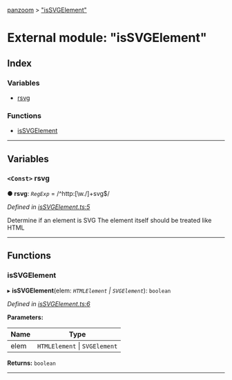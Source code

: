 [panzoom](../README.md) > ["isSVGElement"](../modules/_issvgelement_.md)

# External module: "isSVGElement"

## Index

### Variables

* [rsvg](_issvgelement_.md#rsvg)

### Functions

* [isSVGElement](_issvgelement_.md#issvgelement)

---

## Variables

<a id="rsvg"></a>

### `<Const>` rsvg

**● rsvg**: *`RegExp`* =  /^http:[\w\.\/]+svg$/

*Defined in [isSVGElement.ts:5](https://github.com/timmywil/panzoom/blob/db0abd4/src/isSVGElement.ts#L5)*

Determine if an element is SVG The element itself should be treated like HTML

___

## Functions

<a id="issvgelement"></a>

###  isSVGElement

▸ **isSVGElement**(elem: *`HTMLElement` \| `SVGElement`*): `boolean`

*Defined in [isSVGElement.ts:6](https://github.com/timmywil/panzoom/blob/db0abd4/src/isSVGElement.ts#L6)*

**Parameters:**

| Name | Type |
| ------ | ------ |
| elem | `HTMLElement` \| `SVGElement` |

**Returns:** `boolean`

___

